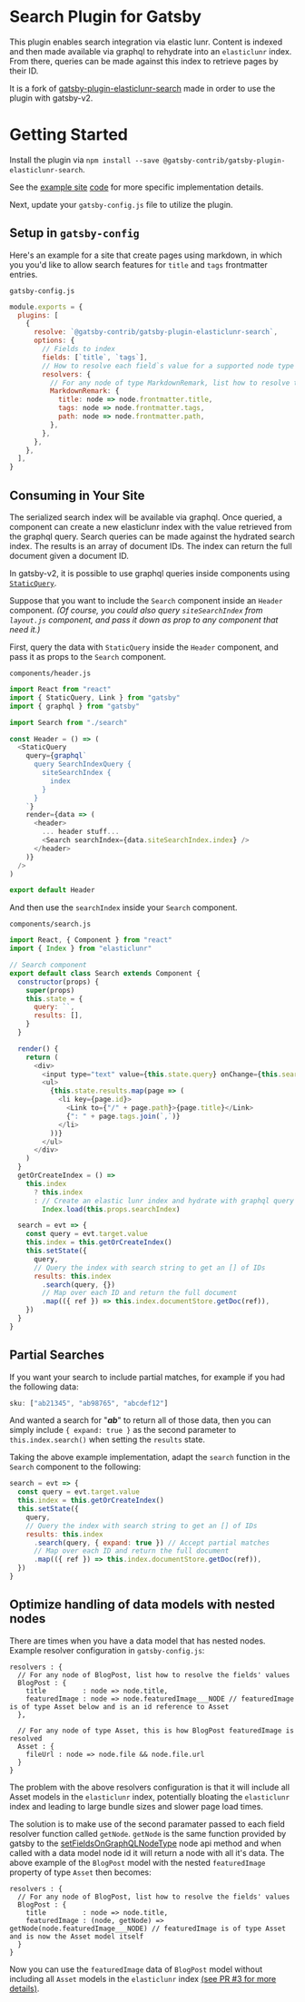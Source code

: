 <!--
[![Maintainability](https://api.codeclimate.com/v1/badges/124348de2ee6850d682f/maintainability)](https://codeclimate.com/github/andrew-codes/gatsby-plugin-elasticlunr-search/maintainability)
[![Codacy Badge](https://api.codacy.com/project/badge/Grade/7230ae7191f44a9489834553760310c2)](https://www.codacy.com/app/andrew-codes/gatsby-plugin-elasticlunr-search?utm_source=github.com&amp;utm_medium=referral&amp;utm_content=andrew-codes/gatsby-plugin-elasticlunr-search&amp;utm_campaign=Badge_Grade)

-->

# Search Plugin for Gatsby

This plugin enables search integration via elastic lunr. Content is indexed and then made available via graphql to rehydrate into an `elasticlunr` index. From there, queries can be made against this index to retrieve pages by their ID.

It is a fork of [gatsby-plugin-elasticlunr-search](https://github.com/andrew-codes/gatsby-plugin-elasticlunr-search) made in order to use the plugin with gatsby-v2.

# Getting Started

Install the plugin via `npm install --save @gatsby-contrib/gatsby-plugin-elasticlunr-search`.

See the [example site](https://gatsby-contrib.github.io/gatsby-plugin-elasticlunr-search/) [code](./example) for more specific implementation details.

Next, update your `gatsby-config.js` file to utilize the plugin.

## Setup in `gatsby-config`

Here's an example for a site that create pages using markdown, in which you you'd like to allow search features for `title` and `tags` frontmatter entries.

`gatsby-config.js`

```javascript
module.exports = {
  plugins: [
    {
      resolve: `@gatsby-contrib/gatsby-plugin-elasticlunr-search`,
      options: {
        // Fields to index
        fields: [`title`, `tags`],
        // How to resolve each field`s value for a supported node type
        resolvers: {
          // For any node of type MarkdownRemark, list how to resolve the fields` values
          MarkdownRemark: {
            title: node => node.frontmatter.title,
            tags: node => node.frontmatter.tags,
            path: node => node.frontmatter.path,
          },
        },
      },
    },
  ],
}
```

## Consuming in Your Site

The serialized search index will be available via graphql. Once queried, a component can create a new elasticlunr index with the value retrieved from the graphql query. Search queries can be made against the hydrated search index. The results is an array of document IDs. The index can return the full document given a document ID.

In gatsby-v2, it is possible to use graphql queries inside components using [`StaticQuery`](https://www.gatsbyjs.org/docs/static-query/).

Suppose that you want to include the `Search` component inside an `Header` component. _(Of course, you could also query `siteSearchIndex` from `layout.js` component, and pass it down as prop to any component that need it.)_

First, query the data with `StaticQuery` inside the `Header` component, and pass it as props to the `Search` component.

`components/header.js`

```javascript
import React from "react"
import { StaticQuery, Link } from "gatsby"
import { graphql } from "gatsby"

import Search from "./search"

const Header = () => (
  <StaticQuery
    query={graphql`
      query SearchIndexQuery {
        siteSearchIndex {
          index
        }
      }
    `}
    render={data => (
      <header>
        ... header stuff...
        <Search searchIndex={data.siteSearchIndex.index} />
      </header>
    )}
  />
)

export default Header
```

And then use the `searchIndex` inside your `Search` component.

`components/search.js`

```javascript
import React, { Component } from "react"
import { Index } from "elasticlunr"

// Search component
export default class Search extends Component {
  constructor(props) {
    super(props)
    this.state = {
      query: ``,
      results: [],
    }
  }

  render() {
    return (
      <div>
        <input type="text" value={this.state.query} onChange={this.search} />
        <ul>
          {this.state.results.map(page => (
            <li key={page.id}>
              <Link to={"/" + page.path}>{page.title}</Link>
              {": " + page.tags.join(`,`)}
            </li>
          ))}
        </ul>
      </div>
    )
  }
  getOrCreateIndex = () =>
    this.index
      ? this.index
      : // Create an elastic lunr index and hydrate with graphql query results
        Index.load(this.props.searchIndex)

  search = evt => {
    const query = evt.target.value
    this.index = this.getOrCreateIndex()
    this.setState({
      query,
      // Query the index with search string to get an [] of IDs
      results: this.index
        .search(query, {})
        // Map over each ID and return the full document
        .map(({ ref }) => this.index.documentStore.getDoc(ref)),
    })
  }
}
```

## Partial Searches

If you want your search to include partial matches, for example if you had the following data:

```javascript
sku: ["ab21345", "ab98765", "abcdef12"]
```

And wanted a search for "**_ab_**" to return all of those data, then you can simply include `{ expand: true }` as the second parameter to `this.index.search()` when setting the `results` state.

Taking the above example implementation, adapt the `search` function in the `Search` component to the following:

```javascript
search = evt => {
  const query = evt.target.value
  this.index = this.getOrCreateIndex()
  this.setState({
    query,
    // Query the index with search string to get an [] of IDs
    results: this.index
      .search(query, { expand: true }) // Accept partial matches
      // Map over each ID and return the full document
      .map(({ ref }) => this.index.documentStore.getDoc(ref)),
  })
}
```

## Optimize handling of data models with nested nodes

There are times when you have a data model that has nested nodes. Example resolver configuration in `gatsby-config.js`:
```
resolvers : {
  // For any node of BlogPost, list how to resolve the fields' values
  BlogPost : {
    title         : node => node.title,
    featuredImage : node => node.featuredImage___NODE // featuredImage is of type Asset below and is an id reference to Asset
  },

  // For any node of type Asset, this is how BlogPost featuredImage is resolved
  Asset : {
    fileUrl : node => node.file && node.file.url
  }
}
```
The problem with the above resolvers configuration is that it will include all Asset models in the `elasticlunr` index,
potentially bloating the `elasticlunr` index and leading to large bundle sizes and slower page load times.

The solution is to make use of the second paramater passed to each field resolver function called `getNode`. `getNode` is the same function provided by gatsby
to the [setFieldsOnGraphQLNodeType](https://www.gatsbyjs.org/docs/node-apis/#setFieldsOnGraphQLNodeType) node api method and when called
with a data model node id it will return a node with all it's data. The above example of the `BlogPost` model with the nested `featuredImage` property of
type `Asset` then becomes:
```
resolvers : {
  // For any node of BlogPost, list how to resolve the fields' values
  BlogPost : {
    title         : node => node.title,
    featuredImage : (node, getNode) => getNode(node.featuredImage___NODE) // featuredImage is of type Asset and is now the Asset model itself
  }
}
```
Now you can use the `featuredImage` data of `BlogPost` model without including all `Asset` models in the `elasticlunr` index [(see PR #3 for more details)](https://github.com/gatsby-contrib/gatsby-plugin-elasticlunr-search/pull/3).